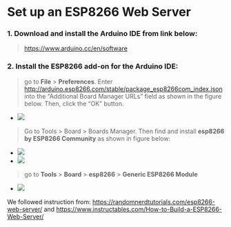 # Set up an ESP8266 Web Server

### 1. Download and install the Arduino IDE from link below:
> https://www.arduino.cc/en/software

### 2. Install the ESP8266 add-on for the Arduino IDE:
>go to **File** > **Preferences**. Enter http://arduino.esp8266.com/stable/package_esp8266com_index.json into the “Additional Board Manager URLs” field as shown in the figure below. Then, click the “OK” button.
- <img src="/esp8266/set_up_arduino_IDE_1.png"/>

>Go to Tools > Board > Boards Manager. Then find and install **esp8266 by ESP8266 Community** as shown in figure below:
- <img src="/esp8266/set_up_arduino_IDE_2.png"/>
- <img src="/esp8266/set_up_arduino_IDE_3.png"/>

>go to **Tools** > **Board** > **esp8266** > **Generic ESP8266 Module**
- <img src="/esp8266/set_up_arduino_IDE_4.png"/>

We followed instruction from: https://randomnerdtutorials.com/esp8266-web-server/ and https://www.instructables.com/How-to-Build-a-ESP8266-Web-Server/
